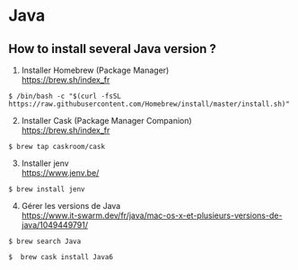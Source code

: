 Java
==

How to install several Java version ?
-

1. Installer Homebrew (Package Manager)   
https://brew.sh/index_fr
<pre><code>$ /bin/bash -c "$(curl -fsSL https://raw.githubusercontent.com/Homebrew/install/master/install.sh)"</code></pre>

2. Installer Cask (Package Manager Companion)   
https://brew.sh/index_fr
<pre><code>$ brew tap caskroom/cask</code></pre>

3. Installer jenv   
https://www.jenv.be/
<pre><code>$ brew install jenv</code></pre>

4. Gérer les versions de Java   
https://www.it-swarm.dev/fr/java/mac-os-x-et-plusieurs-versions-de-java/1049449791/
<pre><code>$ brew search Java</code></pre>
<pre><code>$  brew cask install Java6</code></pre>
